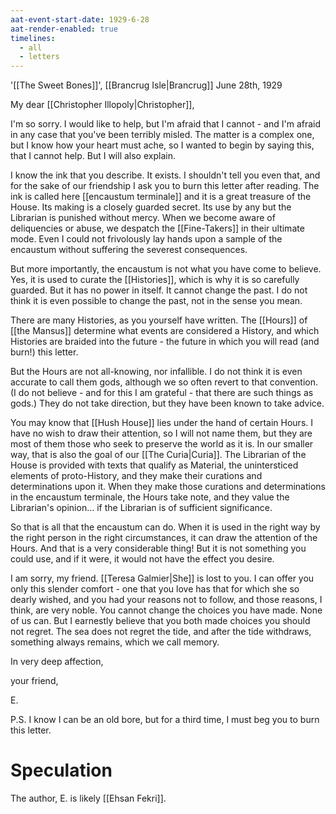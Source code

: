 ```yaml
---
aat-event-start-date: 1929-6-28
aat-render-enabled: true
timelines:
  - all
  - letters
---
```

'[[The Sweet Bones]]', [[Brancrug Isle|Brancrug]]
June 28th, 1929

My dear [[Christopher Illopoly|Christopher]],

I'm so sorry. I would like to help, but I'm afraid that I cannot - and I'm afraid in any case that you've been terribly misled. The matter is a complex one, but I know how your heart must ache, so I wanted to begin by saying this, that I cannot help. But I will also explain.

I know the ink that you describe. It exists. I shouldn't tell you even that, and for the sake of our friendship I ask you to burn this letter after reading. The ink is called here [[encaustum terminale]] and it is a great treasure of the House. Its making is a closely guarded secret. Its use by any but the Librarian is punished without mercy. When we become aware of deliquencies or abuse, we despatch the [[Fine-Takers]] in their ultimate mode. Even I could not frivolously lay hands upon a sample of the encaustum without suffering the severest consequences.

But more importantly, the encaustum is not what you have come to believe. Yes, it is used to curate the [[Histories]], which is why it is so carefully guarded. But it has no power in itself. It cannot change the past. I do not think it is even possible to change the past, not in the sense you mean.

There are many Histories, as you yourself have written. The [[Hours]] of [[the Mansus]] determine what events are considered a History, and which Histories are braided into the future - the future in which you will read (and burn!) this letter.

But the Hours are not all-knowing, nor infallible. I do not think it is even accurate to call them gods, although we so often revert to that convention. (I do not believe - and for this I am grateful - that there are such things as gods.) They do not take direction, but they have been known to take advice.

You may know that [[Hush House]] lies under the hand of certain Hours. I have no wish to draw their attention, so I will not name them, but they are most of them those who seek to preserve the world as it is. In our smaller way, that is also the goal of our [[The Curia|Curia]]. The Librarian of the House is provided with texts that qualify as Material, the unintersticed elements of proto-History, and they make their curations and determinations upon it. When they make those curations and determinations in the encaustum terminale, the Hours take note, and they value the Librarian's opinion… if the Librarian is of sufficient significance.

So that is all that the encaustum can do. When it is used in the right way by the right person in the right circumstances, it can draw the attention of the Hours. And that is a very considerable thing! But it is not something you could use, and if it were, it would not have the effect you desire.

I am sorry, my friend. [[Teresa Galmier|She]] is lost to you. I can offer you only this slender comfort - one that you love has that for which she so dearly wished, and you had your reasons not to follow, and those reasons, I think, are very noble. You cannot change the choices you have made. None of us can. But I earnestly believe that you both made choices you should not regret. The sea does not regret the tide, and after the tide withdraws, something always remains, which we call memory.

In very deep affection,

your friend,

E.

P.S. I know I can be an old bore, but for a third time, I must beg you to burn this letter.

# Speculation
The author, E. is likely [[Ehsan Fekri]].